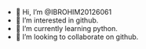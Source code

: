 - 👋 Hi, I’m @IBROHIM20126061
- 👀 I’m interested in github.
- 🌱 I’m currently learning python.
- 💞️ I’m looking to collaborate on github.
<!---
IBROHIM20126061/IBROHIM20126061 is a ✨ special ✨ repository because its `README.md` (this file) appears on your GitHub profile.
You can click the Preview link to take a look at your changes.
--->
